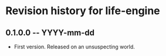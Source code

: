 # Revision history for life-engine

## 0.1.0.0 -- YYYY-mm-dd

* First version. Released on an unsuspecting world.
